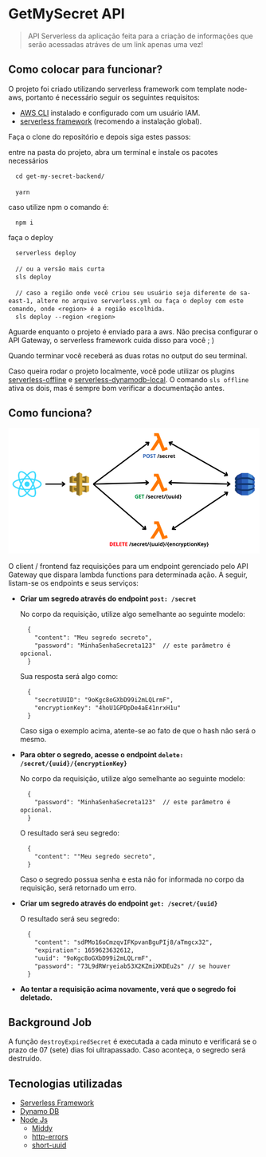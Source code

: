 # GetMySecret API

> API Serverless da aplicação feita para a criação de informações que serão acessadas atráves de um link apenas uma vez!

## Como colocar para funcionar?

O projeto foi criado utilizando serverless framework com template node-aws, portanto é necessário seguir os seguintes requisitos:

- [AWS CLI](https://docs.aws.amazon.com/pt_br/cli/latest/userguide/getting-started-install.html) instalado e configurado com um usuário IAM.
- [serverless framework](https://www.serverless.com/framework/docs/getting-started) (recomendo a instalação global).

Faça o clone do repositório e depois siga estes passos:

entre na pasta do projeto, abra um terminal e instale os pacotes necessários
```
  cd get-my-secret-backend/

  yarn
```
 caso utilize npm o comando é:
```
  npm i
```

faça o deploy
```
  serverless deploy

  // ou a versão mais curta
  sls deploy

  // caso a região onde você criou seu usuário seja diferente de sa-east-1, altere no arquivo serverless.yml ou faça o deploy com este comando, onde <region> é a região escolhida.
  sls deploy --region <region>
```

Aguarde enquanto o projeto é enviado para a aws. Não precisa configurar o API Gateway, o serverless framework cuida disso para você ; )

Quando terminar você receberá as duas rotas no output do seu terminal.

Caso queira rodar o projeto localmente, você pode utilizar os plugins [serverless-offline](https://www.serverless.com/plugins/serverless-offline) e [serverless-dynamodb-local](https://www.serverless.com/plugins/serverless-dynamodb-local). O comando `sls offline` ativa os dois, mas é sempre bom verificar a documentação antes.

## Como funciona?

![API Serverless Bootcamp](/images/api_bootcamp.png)

O client / frontend faz requisições para um endpoint gerenciado pelo API Gateway que dispara lambda functions para determinada ação. A seguir, listam-se os endpoints e seus serviços:

- **Criar um segredo através do endpoint `post: /secret`**

  No corpo da requisição, utilize algo semelhante ao seguinte modelo:
  ```
    {
      "content": "Meu segredo secreto",
      "password": "MinhaSenhaSecreta123"  // este parâmetro é opcional.
    }
  ```

  Sua resposta será algo como:
  ```
    {
      "secretUUID": "9oKgc8oGXbD99i2mLQLrmF",
      "encryptionKey": "4hoU1GPDpDe4aE41nrxH1u"
    }
  ```
  Caso siga o exemplo acima, atente-se ao fato de que o hash não será o mesmo.

- **Para obter o segredo, acesse o endpoint `delete: /secret/{uuid}/{encryptionKey}`**

  No corpo da requisição, utilize algo semelhante ao seguinte modelo:
  ```
    {
      "password": "MinhaSenhaSecreta123"  // este parâmetro é opcional.
    }
  ```

  O resultado será seu segredo:
  ```
    {
      "content": ""Meu segredo secreto",
    }
  ```

  Caso o segredo possua senha e esta não for informada no corpo da requisição, será retornado um erro.

- **Criar um segredo através do endpoint `get: /secret/{uuid}`**

  O resultado será seu segredo:
  ```
    {
      "content": "sdPMo16oCmzqvIFKpvanBguPIj8/aTmgcx32",
      "expiration": 1659623632612,
      "uuid": "9oKgc8oGXbD99i2mLQLrmF",
      "password": "73L9dRWryeiab53X2KZmiXKDEu2s" // se houver
    }
  ```

- **Ao tentar a requisição acima novamente, verá que o segredo foi deletado.**

## Background Job

A função `destroyExpiredSecret` é executada a cada minuto e verificará se o prazo de 07 (sete) dias foi ultrapassado. Caso aconteça, o segredo será destruído.

## Tecnologias utilizadas

- [Serverless Framework](https://www.serverless.com/)
- [Dynamo DB](https://aws.amazon.com/pt/dynamodb/)
- [Node Js](https://nodejs.org/en/)
  - [Middy](https://middy.js.org/)
  - [http-errors](https://www.npmjs.com/package/http-errors)
  - [short-uuid](https://www.npmjs.com/package/short-uuid)
